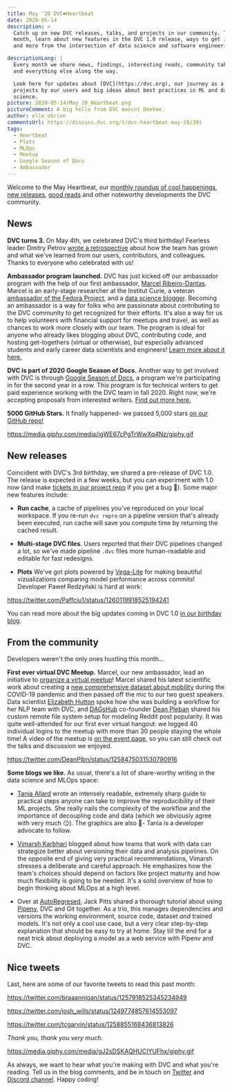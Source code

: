```yaml
---
title: May ’20 DVC❤️Heartbeat
date: 2020-05-14
description: >
  Catch up on new DVC releases, talks, and projects in our community. This
  month, learn about new features in the DVC 1.0 release, ways to get involved,
  and more from the intersection of data science and software engineering.

descriptionLong: |
  Every month we share news, findings, interesting reads, community takeaways,
  and everything else along the way.

  Look here for updates about [DVC](https://dvc.org), our journey as a startup,
  projects by our users and big ideas about best practices in ML and data
  science.
picture: 2020-05-14/May_20_Heartbeat.png
pictureComment: A big hello from DVC mascot DeeVee.
author: elle_obrien
commentsUrl: https://discuss.dvc.org/t/dvc-heartbeat-may-20/391
tags:
  - Heartbeat
  - Plots
  - MLOps
  - Meetup
  - Google Season of Docs
  - Ambassador
---
```


Welcome to the May Heartbeat, our [monthly roundup of cool happenings](#news),
[new releases](#new-releases), [good reads](#from-the-community) and other
noteworthy developments the DVC community.

## News

**DVC turns 3.** On May 4th, we celebrated DVC's third birthday! Fearless leader
Dmitry Petrov
[wrote a retrospective](https://dvc.org/blog/dvc-3-years-and-1-0-release) about
how the team has grown and what we've learned from our users, contributors, and
colleagues. Thanks to everyone who celebrated with us!

**Ambassador program launched.** DVC has just kicked off our ambassador program
with the help of our first ambassador,
[Marcel Ribeiro-Dantas](https://twitter.com/messages/40813700-894970070358564864).
Marcel is an early-stage researcher at the Institut Curie, a veteran
[ambassador of the Fedora Project](https://fedoraproject.org/wiki/User:Mribeirodantas),
and a [data science blogger](http://mribeirodantas.me/). Becoming an ambassador
is a way for folks who are passionate about contributing to the DVC community to
get recognized for their efforts. It's also a way for us to help volunteers with
financial support for meetups and travel, as well as chances to work more
closely with our team. The program is ideal for anyone who already likes
blogging about DVC, contributing code, and hosting get-togethers (virtual or
otherwise), but especially advanced students and early career data scientists
and engineers!
[Learn more about it here.](https://dvc.org/blog/dvc-ambassador-program-announcement)

**DVC is part of 2020 Google Season of Docs.** Another way to get involved with
DVC is through
[Google Season of Docs](https://developers.google.com/season-of-docs), a program
we're participating in for the second year in a row. This program is for
technical writers to get paid experience working with the DVC team in fall 2020.
Right now, we're accepting proposals from interested writers.
[Find out more here.](https://dvc.org/blog/gsod-ideas-2020)

**5000 GitHub Stars.** It finally happened- we passed 5,000 stars
[on our GitHub repo!](https://github.com/iterative/dvc)

https://media.giphy.com/media/igWE67cPgTrWwXq4Nz/giphy.gif

## New releases

Coincident with DVC's 3rd birthday, we shared a pre-release of DVC 1.0. The
release is expected in a few weeks, but you can experiment with 1.0 now (and
make [tickets in our project repo](https://github.com/iterative/dvc) if you get
a bug 🐛). Some major new features include:

- **Run cache**, a cache of pipelines you've reproduced on your local workspace.
  If you re-run `dvc repro` on a pipeline version that's already been executed,
  run cache will save you compute time by returning the cached result.

- **Multi-stage DVC files**. Users reported that their DVC pipelines changed a
  lot, so we've made pipeline `.dvc` files more human-readable and editable for
  fast redesigns.

- **Plots** We've got plots powered by
  [Vega-Lite](https://vega.github.io/vega-lite/) for making beautiful
  vizualizations comparing model performance across commits! Developer Paweł
  Redzyński is hard at work:

https://twitter.com/Paffciu1/status/1260119918525194241

You can read more about the big updates coming in DVC 1.0
[in our birthday blog](https://dvc.org/blog/dvc-3-years-and-1-0-release#dvc-10-is-the-result-of-3-years-of-learning).

## From the community

Developers weren't the only ones hustling this month...

**First ever virtual DVC Meetup.** Marcel, our new ambassador, lead an
initiative to
[organize a virtual meetup](https://tulu.la/events/dvc-virtual-meetup-2020-00032c)!
Marcel shared his latest scientific work about creating a
[new comprehensive dataset about mobility](https://www.sciencedirect.com/science/article/pii/S2352340920305928?via%3Dihub)
during the COVID-19 pandemic and then passed off the mic to our two guest
speakers. Data scientist [Elizabeth Hutton](https://github.com/ehutt) spoke how
she was building a workflow for her NLP team with DVC, and
[DAGsHub](https://dagshub.com/) co-founder
[Dean Pleban](https://twitter.com/DeanPlbn) shared his custom remote file system
setup for modeling Reddit post popularity. It was quite well-attended for our
first ever virtual hangout: we logged 40 individual logins to the meetup with
more than 30 people staying the whole time! A video of the meetup is
[on the event page](https://tulu.la/events/dvc-virtual-meetup-2020-00032c), so
you can still check out the talks and discussion we enjoyed.

https://twitter.com/DeanPlbn/status/1258475031530790916

**Some blogs we like.** As usual, there's a lot of share-worthy writing in the
data science and MLOps space:

- [Tania Allard](https://twitter.com/ixek) wrote an intensely readable,
  extremely sharp guide to practical steps anyone can take to improve the
  reproducibility of their ML projects. She really nails the complexity of the
  workflow and the importance of decoupling code and data (which we obviously
  agree with very much 😏). The graphics are also 💯- Tania is a developer
  advocate to follow.

<external-link
href="https://dev.to/azure/10-top-tips-for-reproducible-machine-learning-36g0"
title="10 top tips for reproducible Machine Learning"
description="The one where you get some advice to make your workflows more reproducible"
link="dev.to"
image="/uploads/images/2020-05-14/dev_logo.png"/>

- [Vimarsh Karbhari](https://medium.com/@vimarshk) blogged about how teams that
  work with data can strategize better about versioning their data and analysis
  pipelines. On the opposite end of giving very practical recommendations,
  Vimarsh stresses a deliberate and careful approach. He emphasizes how the
  team's choices should depend on factors like project maturity and how much
  flexibility is going to be needed. It's a solid overview of how to begin
  thinking about MLOps at a high level.

<external-link
href="https://medium.com/acing-ai/ml-ops-data-science-version-control-5935c49d1b76"
title="ML Ops: Data Science Version Control"
description="Data versioning primer for model, data and code."
link="medium.com"
image="/uploads/images/2020-05-14/acing_ai.png"/>

- Over at [AutoRegresed](https://www.autoregressed.com/), Jack Pitts shared a
  thorough tutorial about using [Pipenv](https://pypi.org/project/pipenv/), DVC
  and Git together. As a trio, this manages dependencies and versions the
  working environment, source code, dataset _and_ trained models. It's not only
  a cool use case, but a very clear step-by-step explanation that should be easy
  to try at home. Stay till the end for a neat trick about deploying a model as
  a web service with Pipenv and DVC.

<external-link
href="https://www.autoregressed.com/blog/pipenv-and-dvc-reproducibility-in-data-science"
title="Pipenv and DVC: Reproducibility in Data Science"
description="Without standards and tools to easily reproduce models, Data Science teams can become bogged down in technical debt that will make it difficult to deploy and iterate on models. "
link="autoregressed.com"
image="/uploads/images/2020-05-14/ar_logo.jpg"/>

## Nice tweets

Last, here are some of our favorite tweets to read this past month:

https://twitter.com/braaannigan/status/1257918525345234949

https://twitter.com/josh_wills/status/1249774857614553097

https://twitter.com/tcgarvin/status/1258855168436813826

_Thank you, thank you very much._

https://media.giphy.com/media/gJ2sDSKAQHUCIYUFhx/giphy.gif

As always, we want to hear what you're making with DVC and what you're reading.
Tell us in the blog comments, and be in touch on
[Twitter](https://twitter.com/DVCorg) and
[Discord channel](https://dvc.org/chat). Happy coding!
